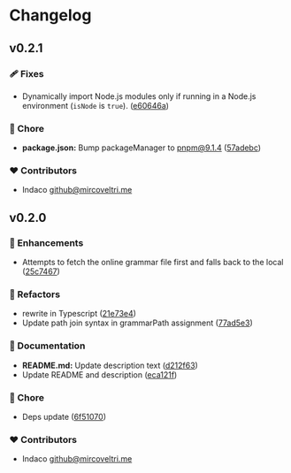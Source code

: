 # Changelog

## v0.2.1

### 🩹 Fixes

- Dynamically import Node.js modules only if running in a Node.js environment (`isNode` is `true`). ([e60646a](https://github.com/indaco/shiki-templ/commit/e60646a))

### 🏡 Chore

- **package.json:** Bump packageManager to pnpm@9.1.4 ([57adebc](https://github.com/indaco/shiki-templ/commit/57adebc))

### ❤️ Contributors

- Indaco <github@mircoveltri.me>

## v0.2.0

### 🚀 Enhancements

- Attempts to fetch the online grammar file first and falls back to the local ([25c7467](https://github.com/indaco/shiki-templ/commit/25c7467))

### 💅 Refactors

- rewrite in Typescript ([21e73e4](https://github.com/indaco/shiki-templ/commit/21e73e4))
- Update path join syntax in grammarPath assignment ([77ad5e3](https://github.com/indaco/shiki-templ/commit/77ad5e3))

### 📖 Documentation

- **README.md:** Update description text ([d212f63](https://github.com/indaco/shiki-templ/commit/d212f63))
- Update README and description ([eca121f](https://github.com/indaco/shiki-templ/commit/eca121f))

### 🏡 Chore

- Deps update ([6f51070](https://github.com/indaco/shiki-templ/commit/6f51070))

### ❤️ Contributors

- Indaco <github@mircoveltri.me>
